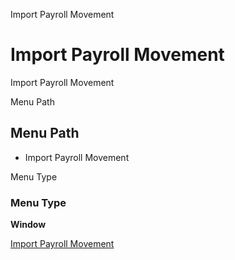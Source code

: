 
Import Payroll Movement
# Import Payroll Movement


Import Payroll Movement

Menu Path
## Menu Path



- Import Payroll Movement

Menu Type
### Menu Type

**Window**


[Import Payroll Movement](functional-guide/window/window-import-payroll-movement.md)
